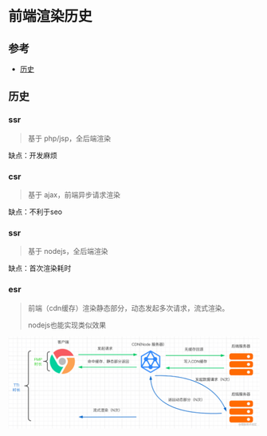 # 前端渲染历史

## 参考

- [历史](https://mp.weixin.qq.com/s/n7C-XCnmZ-Imx04FbV3zQg)



## 历史

### ssr

> 基于 php/jsp，全后端渲染

缺点：开发麻烦

### csr

> 基于 ajax，前端异步请求渲染

缺点：不利于seo

### ssr

> 基于 nodejs，全后端渲染

缺点：首次渲染耗时

### esr

> 前端（cdn缓存）渲染静态部分，动态发起多次请求，流式渲染。
>
> nodejs也能实现类似效果

![前端渲染历史](./前端渲染历史.png)


